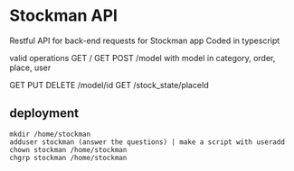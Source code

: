 # Stockman API
Restful API for back-end requests for Stockman app
Coded in typescript

valid operations
GET /
GET POST /model
with model in category, order, place, user

GET PUT DELETE /model/id
GET /stock_state/placeId

## deployment

```
mkdir /home/stockman
adduser stockman (answer the questions) | make a script with useradd
chown stockman /home/stockman
chgrp stockman /home/stockman
```
